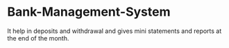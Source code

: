 # Bank-Management-System
It help in deposits and withdrawal and gives mini statements and reports at  the end of the month.
